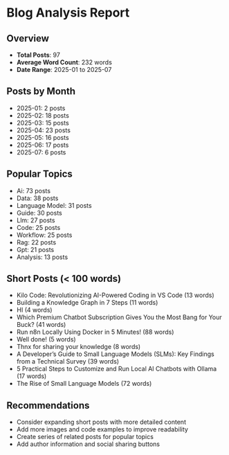 
# Blog Analysis Report

## Overview
- **Total Posts**: 97
- **Average Word Count**: 232 words
- **Date Range**: 2025-01 to 2025-07

## Posts by Month
- 2025-01: 2 posts
- 2025-02: 18 posts
- 2025-03: 15 posts
- 2025-04: 23 posts
- 2025-05: 16 posts
- 2025-06: 17 posts
- 2025-07: 6 posts

## Popular Topics
- Ai: 73 posts
- Data: 38 posts
- Language Model: 31 posts
- Guide: 30 posts
- Llm: 27 posts
- Code: 25 posts
- Workflow: 25 posts
- Rag: 22 posts
- Gpt: 21 posts
- Analysis: 13 posts

## Short Posts (< 100 words)
- Kilo Code: Revolutionizing AI-Powered Coding in VS Code (13 words)
- Building a Knowledge Graph in 7 Steps (11 words)
- HI (4 words)
- Which Premium Chatbot Subscription Gives You the Most Bang for Your Buck? (41 words)
- Run n8n Locally Using Docker in 5 Minutes! (88 words)
- Well done! (5 words)
- Thnx for sharing your knowledge (8 words)
- A Developer’s Guide to Small Language Models (SLMs): Key Findings from a Technical Survey (39 words)
- 5 Practical Steps to Customize and Run Local AI Chatbots with Ollama (17 words)
- The Rise of Small Language Models (72 words)

## Recommendations
- Consider expanding short posts with more detailed content
- Add more images and code examples to improve readability
- Create series of related posts for popular topics
- Add author information and social sharing buttons

